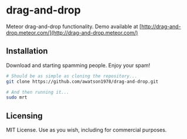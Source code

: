 drag-and-drop
=============

Meteor drag-and-drop functionality.  Demo available at [http://drag-and-drop.meteor.com/](http://drag-and-drop.meteor.com/)  


Installation  
------------------------
Download and starting spamming people.  Enjoy your spam!  

````sh
# Should be as simple as cloning the repository...  
git clone https://github.com/awatson1978/drag-and-drop.git

# And then running it...
sudo mrt
````


Licensing
------------------------

MIT License. Use as you wish, including for commercial purposes.
